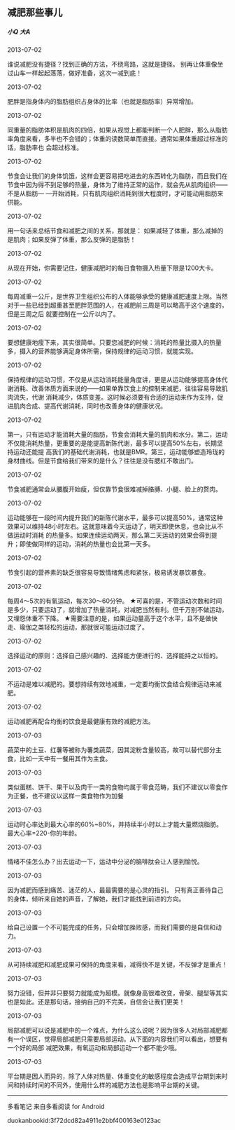 ## 减肥那些事儿

##### 小Q 大A

  

2013-07-02

谁说减肥没有捷径？找到正确的方法，不绕弯路，这就是捷径。 别再让体重像坐过山车一样起起落落，做好准备，这次一减到底！

  

2013-07-02

肥胖是指身体内的脂肪组织占身体的比率（也就是脂肪率）异常增加。

  

2013-07-02

同重量的脂肪体积是肌肉的四倍，如果从视觉上都能判断一个人肥胖，那么从脂肪率角度来看，多半也不会错的；体重的读数简单而直接。通常如果体重超过标准的话，脂肪率也
会超过标准。

  

2013-07-02

节食会让我们的身体饥饿，这样会更容易把吃进去的东西转化为脂肪，而且我们在节食中因为得不到足够的热量，身体为了维持正常的运作，就会先从肌肉组织——不是从脂肪—
—开始消耗，只有肌肉组织消耗到很大程度时，才可能动用脂肪来供能。

  

2013-07-02

用一句话来总结节食和减肥之间的关系，那就是： 如果减轻了体重，那么减掉的是肌肉；如果反弹了体重，那么反弹的是脂肪！

  

2013-07-02

从现在开始，你需要记住，健康减肥时的每日食物摄入热量下限是1200大卡。

  

2013-07-02

每周减重一公斤，是世界卫生组织公布的人体能够承受的健康减肥速度上限。当然对于一些已经到超重甚至肥胖范围的人，在减肥前三周是可以略高于这个速度的，但是三周之后
就要控制在一公斤以内了。

  

2013-07-02

要想健康地瘦下来，其实很简单。只要您减肥的时候：消耗的热量比摄入的热量多，摄入的营养能够满足身体所需，保持规律的运动习惯，就能实现。

  

2013-07-02

保持规律的运动习惯，不仅是从运动消耗能量角度讲，更是从运动能够提高身体代谢消耗、改善体质方面来说的——如果单靠饮食上的控制来减肥，往往容易导致肌肉流失，代谢
消耗减少，体质变差。这时候必须要有合适的运动来作为支持，促进肌肉合成、提高代谢消耗，同时也改善身体的健康状况。

  

2013-07-02

第一，只有运动才能消耗大量的脂肪，节食会消耗大量的肌肉和水分。第二，运动不仅能消耗热量，更重要的是能提高新陈代谢，最多可以提高50%左右，长期坚持运动还能提
高我们的基础代谢消耗，也就是BMR。第三，运动能够塑造玲珑的身材曲线。但是节食给我们带来的是什么？往往是没有腮红不敢出门。

  

2013-07-02

节食减肥通常会从腰腹开始瘦，但仅靠节食很难减掉胳膊、小腿、脸上的赘肉。

  

2013-07-02

运动能够在一段时间内提升我们的新陈代谢水平，最多可以提高50%，通常这种效果可以维持48小时左右。这就意味着今天运动了，明天即使休息，也会比从不做运动时消耗
的热量多。如果连续运动两天，那么第二天运动的效果会得到提升；即使做同样的运动，消耗的热量也会比第一天多。

  

2013-07-02

节食引起的营养素的缺乏很容易导致情绪焦虑和紧张，极易诱发暴饮暴食。

  

2013-07-02

每周4～5次的有氧运动，每次30～60分钟。
★可喜的是，不管运动次数和时间是多少，只要运动了，就增加了热量消耗，对减肥当然有利。但千万别不做运动，又埋怨体重不下降。
★需要注意的是，如果运动量高于这个水平，且不是做快走、瑜伽之类轻松的运动，那就很可能运动过度了。

  

2013-07-02

选择运动的原则：选择自己感兴趣的、选择能方便进行的、选择能持之以恒的。

  

2013-07-02

不运动是难以减肥的。要想持续有效地减重，一定要均衡饮食结合规律运动来减肥。

  

2013-07-02

运动减肥再配合均衡的饮食是最健康有效的减肥方法。

  

2013-07-03

蔬菜中的土豆、红薯等被称为薯类蔬菜，因其淀粉含量较高，故可以替代部分主食，比如一天中有一餐用其作为主食。

  

2013-07-03

类似蛋糕、饼干、果干以及肉干一类的食物均属于零食范畴，我们不建议以零食作为正餐，也不建议以这样一类食物作为加餐

  

2013-07-03

运动时心率达到最大心率的60%~80%，并持续半小时以上才能大量燃烧脂肪。最大心率=220-你的年龄。

  

2013-07-03

情绪不佳怎么办？出去运动一下，运动中分泌的脑啡肽会让人感到愉悦。

  

2013-07-03

因为减肥而感到痛苦、迷茫的人，最最需要的是心灵的指引。 只有真正善待自己的身体，倾听来自她的声音，了解她，我们才能找到前进的方向。

  

2013-07-03

给自己设置一个不可能完成的任务，只会增加挫败感，而我们需要的是自信和动力。

  

2013-07-03

从可持续减肥和减肥成果可保持的角度来看，减得快不是关键，不反弹才是重点！

  

2013-07-03

努力没错，但并非只要努力就能成为超模。就像身高很难改变，骨架、腿型等其实也是如此。还是那句话，接纳自己的不完美，自信会让我们更美！

  

2013-07-03

局部减肥可以说是减肥中的一个难点，为什么这么说呢？因为很多人对局部减肥都有一个误区，觉得局部减肥只需要局部运动。从下面的内容我们可以看出，想要有一个好的局部
减肥效果，有氧运动和局部运动一个都不能少哦。

  

2013-07-03

平台期是因人而异的，除了人体对热量、体重变化的敏感程度会造成平台期到来时间和持续时间的不同外，使用什么样的减肥方法也是影响平台期的关键。

* * *

多看笔记 来自多看阅读 for Android

duokanbookid:3f72dcd82a4911e2bbf400163e0123ac

